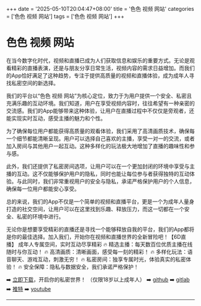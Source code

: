 +++
date = '2025-05-10T20:04:47+08:00'
title = '色色 视频 网站'
categories = ['色色 视频 网站']
tags = ['色色 视频 网站']
+++

# 色色 视频 网站

在当今数字化时代，视频和直播已成为人们获取信息和娱乐的重要方式。无论是观看精彩的直播表演，还是与朋友分享日常生活，视频内容的需求日益增加。而我们的App恰好满足了这种趋势，专注于提供高质量的视频和直播体验，成为成年人寻找私密空间的新选择。

我们的平台以“色色 视频 网站”为核心定位，致力于为用户提供一个安全、私密且充满乐趣的互动环境。我们知道，用户在享受视频内容时，往往希望有一种亲密的交流感。我们的App能够带来这种体验，让用户在直播过程中不仅仅是旁观者，还能实现实时互动，感受主播的魅力和个性。

为了确保每位用户都能获得高质量的观看体验，我们采用了高清画质技术，确保每一个细节都能清晰呈现。用户可以选择自己喜欢的主播，享受一对一的交流，或者加入房间与其他用户一起互动。这种多样化的玩法极大地增加了直播的趣味性和参与感。

此外，我们还提供了私密房间选项，让用户可以在一个更加封闭的环境中享受与主播的互动。这不仅能够保护用户的隐私，同时也能让每位参与者获得独特的互动体验。与此同时，我们非常重视用户的安全与隐私，承诺严格保护用户的个人信息，确保每一位用户都能安心享受。

总的来说，我们的App不仅是一个简单的视频和直播平台，更是一个为成年人量身打造的社交空间，让用户可以在这里找到乐趣、释放压力，而这一切都在一个安全、私密的环境中进行。

无论你是想要享受精彩的直播还是寻找一个能够释放自我的平台，我们的App都将是你的最佳选择。加入我们，开始你在视频和直播世界的全新冒险吧！【6D直播】
成年人专属空间，实时互动尽享精彩
🔥 精选主播：每天数百位优质主播在线随时与你互动！
🔥 高清画质：清晰画面，感受每一刻的精彩！
🔥 多样化玩法：语音聊天、游戏互动，刺激无穷！
🔥 私密房间：独享专属时光，体验真实的私密体验！
🔥 安全保障：隐私与数据安全，我们承诺严格保护！

➡️ [立即下载](https://down123.s3.ap-east-1.amazonaws.com/index.html)，开启你的私密世界！
（仅限18岁以上成年人）
➡️ [github](https://aldult-live.github.io/)
➡️ [gitlab](https://seo-09598d.gitlab.io/)
➡️ [推特](https://x.com/wegame33)
➡️ [youtube](https://www.youtube.com/@6Dlive)

---
